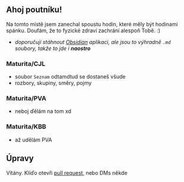 ## Ahoj poutníku!
Na tomto místě jsem zanechal spoustu hodin, které měly být hodinami spánku. Doufám, že to fyzické zdraví zachrání alespoň Tobě. :)
- *doporučuji stáhnout [Obsidian](https://obsidian.md/) aplikaci, ale jsou to výhradně `.md` soubory, takže to jde i **naostro***

### Maturita/CJL
- soubor `Seznam` odtamdtud se dostaneš všude
- rozbory, skupiny, směry, pojmy 

### Maturita/PVA
- neboj ďělám na tom xd

### Maturita/KBB
- až udělám PVA

## Úpravy
Vítány. Klíďo otevři [pull request](https://github.com/StepSkop/obsidian/pulls), nebo DMs někde 